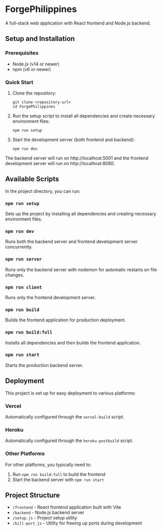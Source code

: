 # ForgePhilippines

A full-stack web application with React frontend and Node.js backend.

## Setup and Installation

### Prerequisites

- Node.js (v14 or newer)
- npm (v6 or newer)

### Quick Start

1. Clone the repository:
   ```
   git clone <repository-url>
   cd ForgePhilippines
   ```

2. Run the setup script to install all dependencies and create necessary environment files:
   ```
   npm run setup
   ```

3. Start the development server (both frontend and backend):
   ```
   npm run dev
   ```

The backend server will run on http://localhost:5001 and the frontend development server will run on http://localhost:8080.

## Available Scripts

In the project directory, you can run:

### `npm run setup`

Sets up the project by installing all dependencies and creating necessary environment files.

### `npm run dev`

Runs both the backend server and frontend development server concurrently.

### `npm run server`

Runs only the backend server with nodemon for automatic restarts on file changes.

### `npm run client`

Runs only the frontend development server.

### `npm run build`

Builds the frontend application for production deployment.

### `npm run build:full`

Installs all dependencies and then builds the frontend application.

### `npm run start`

Starts the production backend server.

## Deployment

This project is set up for easy deployment to various platforms:

### Vercel

Automatically configured through the `vercel-build` script.

### Heroku

Automatically configured through the `heroku-postbuild` script.

### Other Platforms

For other platforms, you typically need to:
1. Run `npm run build:full` to build the frontend
2. Start the backend server with `npm run start`

## Project Structure

- `/frontend` - React frontend application built with Vite
- `/backend` - Node.js backend server
- `/setup.js` - Project setup utility
- `/kill-port.js` - Utility for freeing up ports during development